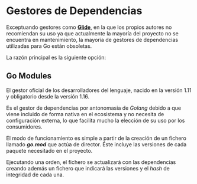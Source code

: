 
# Gestores de Dependencias

Exceptuando gestores como [**Glide**](https://github.com/Masterminds/glide), en la que los propios autores no recomiendan su uso ya que actualmente la mayoría del proyecto no se encuentra en mantenimiento, la mayoría de gestores de dependencias utilizadas para Go están obsoletas.

La razón principal es la siguiente opción:

## Go Modules

El gestor oficial de los desarrolladores del lenguaje, nacido en la versión 1.11 y obligatorio desde la versión 1.16.

Es el gestor de dependencias por antonomasia de *Golang* debido a que viene incluido de forma nativa en el ecosistema y no necesita de configuración externa, lo que facilita mucho la elección de su uso por los consumidores.

El modo de funcionamiento es simple a partir de la creación de un fichero llamado ***go.mod*** que actúa de director. Éste incluye las versiones de cada paquete necesitado en el proyecto.

Ejecutando una orden, el fichero se actualizará con las dependencias creando además un fichero que indicará las versiones y el *hash* de integridad de cada una.
